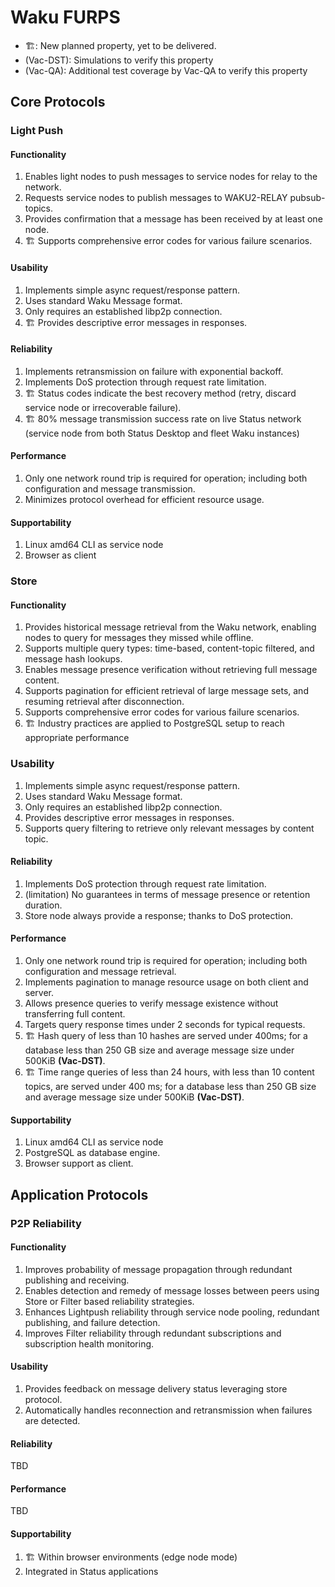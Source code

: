# Waku FURPS

- 🏗️: New planned property, yet to be delivered.
- (Vac-DST): Simulations to verify this property
- (Vac-QA): Additional test coverage by Vac-QA to verify this property

## Core Protocols

### Light Push

#### Functionality

1. Enables light nodes to push messages to service nodes for relay to the network.
2. Requests service nodes to publish messages to WAKU2-RELAY pubsub-topics.
3. Provides confirmation that a message has been received by at least one node.
4. 🏗️ Supports comprehensive error codes for various failure scenarios.

#### Usability

1. Implements simple async request/response pattern.
2. Uses standard Waku Message format.
3. Only requires an established libp2p connection.
4. 🏗️ Provides descriptive error messages in responses.

#### Reliability

1. Implements retransmission on failure with exponential backoff.
2. Implements DoS protection through request rate limitation.
3. 🏗️ Status codes indicate the best recovery method (retry, discard service node or irrecoverable failure).
4. 🏗️ 80% message transmission success rate on live Status network (service node from both Status Desktop and fleet Waku instances)
 
#### Performance

1. Only one network round trip is required for operation; including both configuration and message transmission.
2. Minimizes protocol overhead for efficient resource usage.

#### Supportability

1. Linux amd64 CLI as service node
2. Browser as client

### Store

#### Functionality

1. Provides historical message retrieval from the Waku network, enabling nodes to query for messages they missed while offline.
2. Supports multiple query types: time-based, content-topic filtered, and message hash lookups.
3. Enables message presence verification without retrieving full message content.
4. Supports pagination for efficient retrieval of large message sets, and resuming retrieval after disconnection.
5. Supports comprehensive error codes for various failure scenarios.
6. 🏗️ Industry practices are applied to PostgreSQL setup to reach appropriate performance

### Usability

1. Implements simple async request/response pattern.
2. Uses standard Waku Message format.
3. Only requires an established libp2p connection.
4. Provides descriptive error messages in responses.
5. Supports query filtering to retrieve only relevant messages by content topic.

#### Reliability

1. Implements DoS protection through request rate limitation.
2. (limitation) No guarantees in terms of message presence or retention duration.
3. Store node always provide a response; thanks to DoS protection.

#### Performance

1. Only one network round trip is required for operation; including both configuration and message retrieval.
2. Implements pagination to manage resource usage on both client and server.
3. Allows presence queries to verify message existence without transferring full content.
4. Targets query response times under 2 seconds for typical requests.
5. 🏗️ Hash query of less than 10 hashes are served under 400ms; for a database less than 250 GB size and average message size under 500KiB **(Vac-DST)**.
6. 🏗️ Time range queries of less than 24 hours, with less than 10 content topics, are served under 400 ms; for a database less than 250 GB size and average message size under 500KiB **(Vac-DST)**.

#### Supportability

1. Linux amd64 CLI as service node
2. PostgreSQL as database engine.
3. Browser support as client.

## Application Protocols

### P2P Reliability

#### Functionality

1. Improves probability of message propagation through redundant publishing and receiving.
2. Enables detection and remedy of message losses between peers using Store or Filter based reliability strategies.
3. Enhances Lightpush reliability through service node pooling, redundant publishing, and failure detection.
4. Improves Filter reliability through redundant subscriptions and subscription health monitoring.

#### Usability

1. Provides feedback on message delivery status leveraging store protocol.
2. Automatically handles reconnection and retransmission when failures are detected.

#### Reliability

TBD

#### Performance

TBD

#### Supportability

1. 🏗️ Within browser environments (edge node mode)
2. Integrated in Status applications

